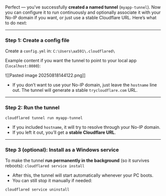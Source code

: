 Perfect — you’ve successfully **created a named tunnel** (`myapp-tunnel`). Now you can configure it to run continuously and optionally associate it with your No-IP domain if you want, or just use a stable Cloudflare URL. Here’s what to do next:

---

### **Step 1: Create a config file**

Create a `config.yml` in:
`C:\Users\aa591\.cloudflared\`

Example content if you want the tunnel to point to your local app (`localhost:8080`):

![[Pasted image 20250818144122.png]]
- If you don’t want to use your No-IP domain, just leave the `hostname` line out. The tunnel will generate a stable `trycloudflare.com` URL.

---

### **Step 2: Run the tunnel**

`cloudflared tunnel run myapp-tunnel`

- If you included `hostname`, it will try to resolve through your No-IP domain.
- If you left it out, you’ll get a **stable Cloudflare URL**.

---

### **Step 3 (optional): Install as a Windows service**

To make the tunnel **run permanently in the background** (so it survives reboots):
`cloudflared service install`

- After this, the tunnel will start automatically whenever your PC boots.
- You can still stop it manually if needed:

`cloudflared service uninstall`